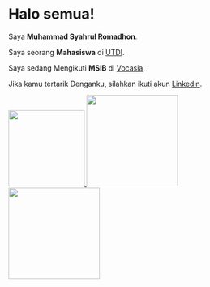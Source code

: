 # Halo semua! 

Saya **Muhammad Syahrul Romadhon**.

Saya seorang **Mahasiswa** di [UTDI](https://www.utdi.ac.id/).

Saya sedang Mengikuti **MSIB** di [Vocasia](https://vocasia.id/).

Jika kamu tertarik Denganku, silahkan ikuti akun [Linkedin](https://www.linkedin.com/in/muhammad-syahrul-r/).

<p align="left">
<a href="https://github.com/MuhSyahrul6">
  <img height="150em" src="http://github-profile-summary-cards.vercel.app/api/cards/profile-details?username=MuhSyahrul6&theme=tokyonight"/>
  <img height="180em" src="https://github-readme-stats-eight-theta.vercel.app/api?username=MuhSyahrul6&show_icons=true&theme=tokyonight&include_all_commits=true&count_private=true"/>
  <img height="180em" src="https://github-readme-stats-eight-theta.vercel.app/api/top-langs/?username=MuhSyahrul6&layout=compact&langs_count=8&theme=tokyonight"/>
</a>
</p>
